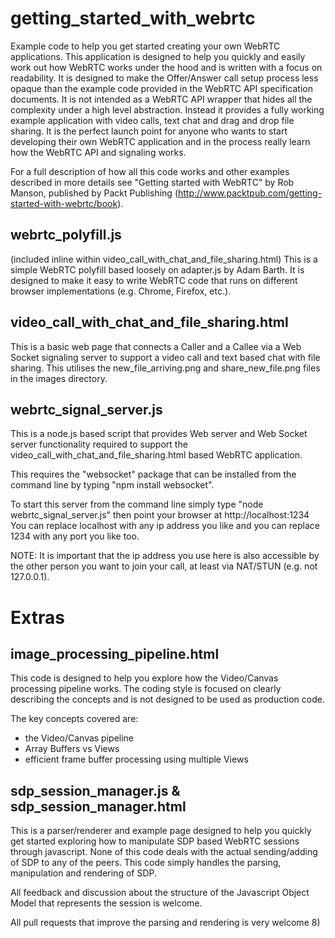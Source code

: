 getting_started_with_webrtc
===========================

Example code to help you get started creating your own WebRTC applications. This application is designed to help you quickly and easily work out how WebRTC works under the hood and is written with a focus on readability. It is designed to make the Offer/Answer call setup process less opaque than the example code provided in the WebRTC API specification documents. It is not intended as a WebRTC API wrapper that hides all the complexity under a high level abstraction. Instead it provides a fully working example application with video calls, text chat and drag and drop file sharing.  It is the perfect launch point for anyone who wants to start developing their own WebRTC application and in the process really learn how the WebRTC API and signaling works.

For a full description of how all this code works and other examples described in more details see "Getting started with WebRTC" by Rob Manson, published by Packt Publishing (http://www.packtpub.com/getting-started-with-webrtc/book).

webrtc_polyfill.js 
------------------
(included inline within video_call_with_chat_and_file_sharing.html)
This is a simple WebRTC polyfill based loosely on adapter.js by  Adam Barth. It is designed to make it easy to write WebRTC code that runs on different browser implementations (e.g. Chrome, Firefox, etc.).

video_call_with_chat_and_file_sharing.html
------------------------------------------
This is a basic web page that connects a Caller and a Callee via a Web Socket signaling server to support a video call and text based chat with file sharing.  This utilises the new_file_arriving.png and share_new_file.png files in the images directory.

webrtc_signal_server.js
-----------------------
This is a node.js based script that provides Web server and Web Socket server functionality required to support the video_call_with_chat_and_file_sharing.html based WebRTC application.

This requires the "websocket" package that can be installed from the command line by typing "npm install websocket".

To start this server from the command line simply type "node webrtc_signal_server.js" then point your browser at http://localhost:1234
You can replace localhost with any ip address you like and you can replace 1234 with any port you like too.

NOTE: It is important that the ip address you use here is also accessible by the other person you want to join your call, at least via NAT/STUN (e.g. not 127.0.0.1).

Extras
======

image_processing_pipeline.html
------------------------------
This code is designed to help you explore how the Video/Canvas processing pipeline works. The coding style is focused on clearly describing the concepts and is not designed to be used as production code.

The key concepts covered are:
- the Video/Canvas pipeline
- Array Buffers vs Views
- efficient frame buffer processing using multiple Views

sdp_session_manager.js & sdp_session_manager.html
-------------------------------------------------
This is a parser/renderer and example page designed to help you quickly get started exploring how to manipulate SDP based WebRTC sessions through javascript. None of this code deals with the actual sending/adding of SDP to any of the peers. This code simply handles the parsing, manipulation and rendering of SDP.

All feedback and discussion about the structure of the Javascript Object Model that represents the session is welcome.

All pull requests that improve the parsing and rendering is very welcome 8)
